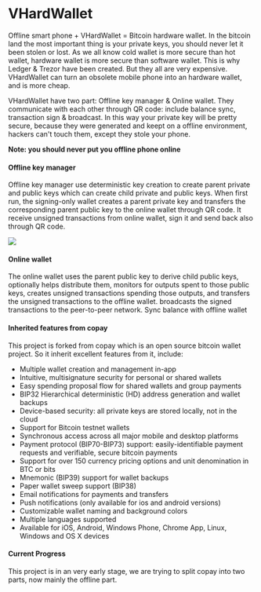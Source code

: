VHardWallet
===
Offline smart phone + VHardWallet = Bitcoin hardware wallet. In the bitcoin land the most important thing is your private keys, you should never let it been stolen or lost. As we all know cold wallet is more secure than hot wallet,
hardware wallet is more secure than software wallet. This is why Ledger & Trezor have been created. But they all are very expensive. VHardWallet can turn an obsolete mobile phone into an hardware wallet, and is more cheap.

VHardWallet have two part: Offline key manager & Online wallet. They communicate with each other through QR code: include balance sync, transaction sign & broadcast. In this way your private key will be pretty secure, because they were generated and keept on a offline environment, hackers can't touch them, except they stole your phone.

**Note: you should never put you offline phone online**

#### Offline key manager
Offline key manager use deterministic key creation to create parent private and public keys which can create child private and public keys. When first run, the signing-only wallet creates a parent private key and transfers the corresponding parent public key to the online wallet through QR code. It receive unsigned transactions from online wallet, sign it and send back also through QR code.

![](https://bitcoin.org/img/dev/en-wallets-signing-only.svg)

#### Online wallet

The online wallet uses the parent public key to derive child public keys, optionally helps distribute them, monitors for outputs spent to those public keys, creates unsigned transactions spending those outputs, and transfers the unsigned transactions to the offline wallet. broadcasts the signed transactions to the peer-to-peer network. Sync balance with offline wallet

#### Inherited features from copay
This project is forked from copay which is an open source bitcoin wallet project. So it inherit excellent features from it, include:

* Multiple wallet creation and management in-app
* Intuitive, multisignature security for personal or shared wallets
* Easy spending proposal flow for shared wallets and group payments
* BIP32 Hierarchical deterministic (HD) address generation and wallet backups
* Device-based security: all private keys are stored locally, not in the cloud
* Support for Bitcoin testnet wallets
* Synchronous access across all major mobile and desktop platforms
* Payment protocol (BIP70-BIP73) support: easily-identifiable payment requests and verifiable, secure bitcoin payments
* Support for over 150 currency pricing options and unit denomination in BTC or bits
* Mnemonic (BIP39) support for wallet backups
* Paper wallet sweep support (BIP38)
* Email notifications for payments and transfers
* Push notifications (only available for ios and android versions)
* Customizable wallet naming and background colors
* Multiple languages supported
* Available for iOS, Android, Windows Phone, Chrome App, Linux, Windows and OS X devices

#### Current Progress
This project is in an very early stage, we are trying to split copay into two parts, now mainly the offline part. 
